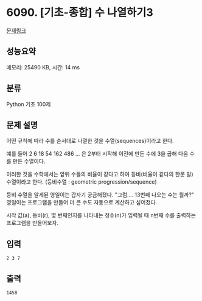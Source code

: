 # 6090. [기초-종합] 수 나열하기3

[문제링크](https://codeup.kr/problem.php?id=6090)

## 성능요약

메모리: 25490 KB, 시간: 14 ms

## 분류

Python 기초 100제

## 문제 설명

어떤 규칙에 따라 수를 순서대로 나열한 것을 수열(sequences)이라고 한다.

예를 들어
2 6 18 54 162 486 ... 은
2부터 시작해 이전에 만든 수에 3을 곱해 다음 수를 만든 수열이다.

이러한 것을 수학에서는 앞뒤 수들의 비율이 같다고 하여
등비(비율이 같다의 한문 말) 수열이라고 한다. (등비수열 : geometric progression/sequence)

등비 수열을 알게된 영일이는 갑자기 궁금해졌다.
"그럼.... 13번째 나오는 수는 뭘까?"
영일이는 프로그램을 만들어 더 큰 수도 자동으로 계산하고 싶어졌다.

시작 값(a), 등비(r), 몇 번째인지를 나타내는 정수(n)가 입력될 때
n번째 수를 출력하는 프로그램을 만들어보자.

## 입력

```
2 3 7
```

## 출력

```
1458
```